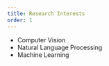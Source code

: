 ```yaml
---
title: Research Interests
order: 1
---
```


* Computer Vision
* Natural Language Processing
* Machine Learning
